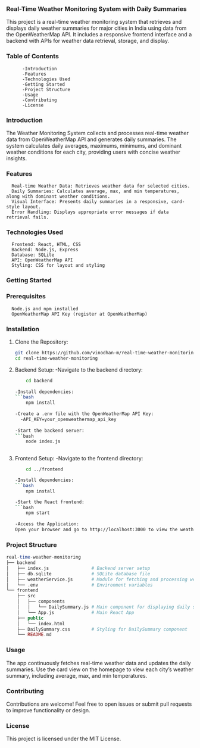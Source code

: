 ### Real-Time Weather Monitoring System with Daily Summaries

This project is a real-time weather monitoring system that retrieves and displays daily weather summaries for major cities in India using data from the OpenWeatherMap API. It includes a responsive frontend interface and a backend with APIs for weather data retrieval, storage, and display.

### Table of Contents

          -Introduction
          -Features
          -Technologies Used
          -Getting Started
          -Project Structure
          -Usage
          -Contributing
          -License
          
### Introduction

The Weather Monitoring System collects and processes real-time weather data from OpenWeatherMap API and generates daily summaries. The system calculates daily averages, maximums, minimums, and dominant weather conditions for each city, providing users with concise weather insights.

### Features

      Real-time Weather Data: Retrieves weather data for selected cities.
      Daily Summaries: Calculates average, max, and min temperatures, along with dominant weather conditions.
      Visual Interface: Presents daily summaries in a responsive, card-style layout.
      Error Handling: Displays appropriate error messages if data retrieval fails.
      
### Technologies Used

      Frontend: React, HTML, CSS
      Backend: Node.js, Express
      Database: SQLite
      API: OpenWeatherMap API
      Styling: CSS for layout and styling
      
### Getting Started

### Prerequisites

      Node.js and npm installed
      OpenWeatherMap API Key (register at OpenWeatherMap)
      
### Installation

1. Clone the Repository:
      ```bash
      git clone https://github.com/vinodhan-m/real-time-weather-monitoring.git
      cd real-time-weather-monitoring 
      
2. Backend Setup:
      -Navigate to the backend directory:
      ```bash
          cd backend 
          
      -Install dependencies:
      ```bash
          npm install 
          
      -Create a .env file with the OpenWeatherMap API Key:
        -API_KEY=your_openweathermap_api_key
        
      -Start the backend server:
      ```bash
          node index.js 
          
3. Frontend Setup:
      -Navigate to the frontend directory:
      ```bash
          cd ../frontend 
      
      -Install dependencies:
      ```bash
          npm install 

      -Start the React frontend:
      ```bash
          npm start
          
      -Access the Application:
      Open your browser and go to http://localhost:3000 to view the weather summaries.
   
### Project Structure
```php
real-time-weather-monitoring
├── backend
│   ├── index.js                # Backend server setup
│   ├── db.sqlite               # SQLite database file
│   ├── weatherService.js       # Module for fetching and processing weather data
│   └── .env                    # Environment variables
└── frontend
    ├── src
    │   ├── components
    │   │   └── DailySummary.js # Main component for displaying daily summaries
    │   └── App.js              # Main React App
    ├── public
    │   └── index.html
    ├── DailySummary.css        # Styling for DailySummary component
    └── README.md
```
### Usage

The app continuously fetches real-time weather data and updates the daily summaries.
Use the card view on the homepage to view each city’s weather summary, including average, max, and min temperatures.

### Contributing

Contributions are welcome! Feel free to open issues or submit pull requests to improve functionality or design.

### License

This project is licensed under the MIT License.
